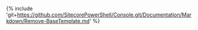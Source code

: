 {% include 'git+https://github.com/SitecorePowerShell/Console.git/Documentation/Markdown/Remove-BaseTemplate.md' %}
